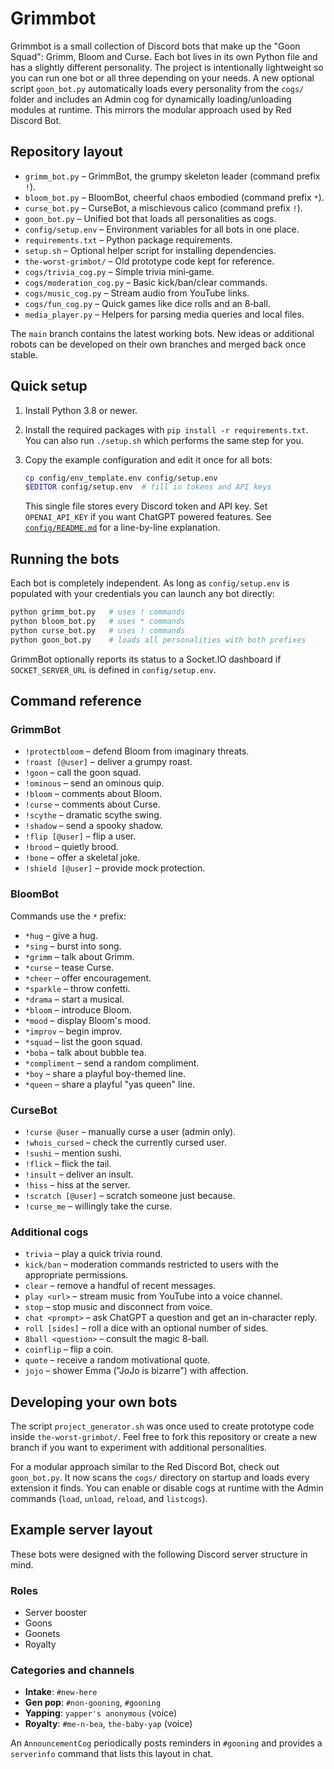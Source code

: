 # Grimmbot

Grimmbot is a small collection of Discord bots that make up the "Goon Squad":
Grimm, Bloom and Curse. Each bot lives in its own Python file and has a
slightly different personality. The project is intentionally lightweight so you
can run one bot or all three depending on your needs. A new optional script
`goon_bot.py` automatically loads every personality from the `cogs/` folder and
includes an Admin cog for dynamically loading/unloading modules at runtime.
This mirrors the modular approach used by Red Discord Bot.

## Repository layout

- `grimm_bot.py` – GrimmBot, the grumpy skeleton leader (command prefix `!`).
- `bloom_bot.py` – BloomBot, cheerful chaos embodied (command prefix `*`).
- `curse_bot.py` – CurseBot, a mischievous calico (command prefix `!`).
- `goon_bot.py` – Unified bot that loads all personalities as cogs.
- `config/setup.env` – Environment variables for all bots in one place.
- `requirements.txt` – Python package requirements.
- `setup.sh` – Optional helper script for installing dependencies.
- `the-worst-grimbot/` – Old prototype code kept for reference.
- `cogs/trivia_cog.py` – Simple trivia mini‑game.
- `cogs/moderation_cog.py` – Basic kick/ban/clear commands.
- `cogs/music_cog.py` – Stream audio from YouTube links.
- `cogs/fun_cog.py` – Quick games like dice rolls and an 8‑ball.
- `media_player.py` – Helpers for parsing media queries and local files.

The `main` branch contains the latest working bots. New ideas or additional
robots can be developed on their own branches and merged back once stable.

## Quick setup

1. Install Python 3.8 or newer.
2. Install the required packages with `pip install -r requirements.txt`.
   You can also run `./setup.sh` which performs the same step for you.
3. Copy the example configuration and edit it once for all bots:

   ```bash
   cp config/env_template.env config/setup.env
   $EDITOR config/setup.env  # fill in tokens and API keys
   ```

   This single file stores every Discord token and API key. Set
   `OPENAI_API_KEY` if you want ChatGPT powered features. See
   [`config/README.md`](config/README.md) for a line-by-line explanation.

## Running the bots

Each bot is completely independent. As long as `config/setup.env` is populated
with your credentials you can launch any bot directly:

```bash
python grimm_bot.py   # uses ! commands
python bloom_bot.py   # uses * commands
python curse_bot.py   # uses ! commands
python goon_bot.py    # loads all personalities with both prefixes
```

GrimmBot optionally reports its status to a Socket.IO dashboard if
`SOCKET_SERVER_URL` is defined in `config/setup.env`.

## Command reference

### GrimmBot
- `!protectbloom` – defend Bloom from imaginary threats.
- `!roast [@user]` – deliver a grumpy roast.
- `!goon` – call the goon squad.
- `!ominous` – send an ominous quip.
- `!bloom` – comments about Bloom.
- `!curse` – comments about Curse.
- `!scythe` – dramatic scythe swing.
- `!shadow` – send a spooky shadow.
- `!flip [@user]` – flip a user.
- `!brood` – quietly brood.
- `!bone` – offer a skeletal joke.
- `!shield [@user]` – provide mock protection.

### BloomBot
Commands use the `*` prefix:
- `*hug` – give a hug.
- `*sing` – burst into song.
- `*grimm` – talk about Grimm.
- `*curse` – tease Curse.
- `*cheer` – offer encouragement.
- `*sparkle` – throw confetti.
- `*drama` – start a musical.
- `*bloom` – introduce Bloom.
- `*mood` – display Bloom's mood.
- `*improv` – begin improv.
- `*squad` – list the goon squad.
- `*boba` – talk about bubble tea.
- `*compliment` – send a random compliment.
- `*boy` – share a playful boy-themed line.
- `*queen` – share a playful "yas queen" line.

### CurseBot
- `!curse @user` – manually curse a user (admin only).
- `!whois_cursed` – check the currently cursed user.
- `!sushi` – mention sushi.
- `!flick` – flick the tail.
- `!insult` – deliver an insult.
- `!hiss` – hiss at the server.
- `!scratch [@user]` – scratch someone just because.
- `!curse_me` – willingly take the curse.

### Additional cogs
- `trivia` – play a quick trivia round.
- `kick/ban` – moderation commands restricted to users with the appropriate permissions.
- `clear` – remove a handful of recent messages.
- `play <url>` – stream music from YouTube into a voice channel.
- `stop` – stop music and disconnect from voice.
- `chat <prompt>` – ask ChatGPT a question and get an in-character reply.
- `roll [sides]` – roll a dice with an optional number of sides.
- `8ball <question>` – consult the magic 8-ball.
- `coinflip` – flip a coin.
- `quote` – receive a random motivational quote.
- `jojo` – shower Emma ("JoJo is bizarre") with affection.

## Developing your own bots

The script `project_generator.sh` was once used to create prototype code inside
`the-worst-grimbot/`. Feel free to fork this repository or create a new branch
if you want to experiment with additional personalities.

For a modular approach similar to the Red Discord Bot, check out
`goon_bot.py`. It now scans the `cogs/` directory on startup and loads every
extension it finds. You can enable or disable cogs at runtime with the Admin
commands (`load`, `unload`, `reload`, and `listcogs`).


## Example server layout

These bots were designed with the following Discord server structure in mind.

### Roles
- Server booster
- Goons
- Goonets
- Royalty

### Categories and channels
- **Intake**: `#new-here`
- **Gen pop**: `#non-gooning`, `#gooning`
- **Yapping**: `yapper's anonymous` (voice)
- **Royalty**: `#me-n-bea`, `the-baby-yap` (voice)

An `AnnouncementCog` periodically posts reminders in `#gooning` and provides a
`serverinfo` command that lists this layout in chat.
